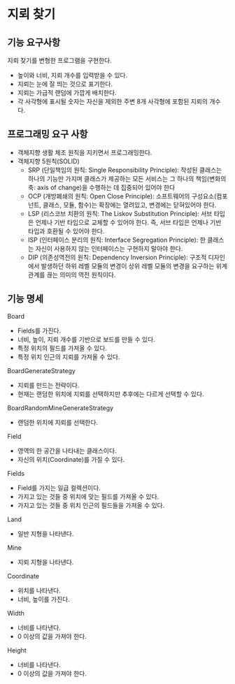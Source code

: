 #  지뢰 찾기

## 기능 요구사항
지뢰 찾기를 변형한 프로그램을 구현한다.
- 높이와 너비, 지뢰 개수를 입력받을 수 있다. 
- 지뢰는 눈에 잘 띄는 것으로 표기한다. 
- 지뢰는 가급적 랜덤에 가깝게 배치한다.
- 각 사각형에 표시될 숫자는 자신을 제외한 주변 8개 사각형에 포함된 지뢰의 개수다.

## 프로그래밍 요구 사항
- 객체지향 생활 체조 원칙을 지키면서 프로그래밍한다.
- 객체지향 5원칙(SOLID)
  - SRP (단일책임의 원칙: Single Responsibility Principle): 작성된 클래스는 하나의 기능만 가지며 클래스가 제공하는 모든 서비스는 그 하나의 책임(변화의 축: axis of change)을 수행하는 데 집중되어 있어야 한다 
  - OCP (개방폐쇄의 원칙: Open Close Principle): 소프트웨어의 구성요소(컴포넌트, 클래스, 모듈, 함수)는 확장에는 열려있고, 변경에는 닫혀있어야 한다. 
  - LSP (리스코브 치환의 원칙: The Liskov Substitution Principle): 서브 타입은 언제나 기반 타입으로 교체할 수 있어야 한다. 즉, 서브 타입은 언제나 기반 타입과 호환될 수 있어야 한다. 
  - ISP (인터페이스 분리의 원칙: Interface Segregation Principle): 한 클래스는 자신이 사용하지 않는 인터페이스는 구현하지 말아야 한다. 
  - DIP (의존성역전의 원칙: Dependency Inversion Principle): 구조적 디자인에서 발생하던 하위 레벨 모듈의 변경이 상위 레벨 모듈의 변경을 요구하는 위계관계를 끊는 의미의 역전 원칙이다.
## 기능 명세

Board
- Fields를 가진다.
- 너비, 높이, 지뢰 개수를 기반으로 보드를 만들 수 있다.
- 특정 위치의 필드를 가져올 수 있다.
- 특정 위치 인근의 지뢰를 가져올 수 있다.

BoardGenerateStrategy
- 지뢰를 만드는 전략이다.
- 현재는 랜덤한 위치에 지뢰를 선택하지만 추후에는 다르게 선택할 수 있다.

BoardRandomMineGenerateStrategy
- 랜덤한 위치에 지뢰를 선택한다.

Field
- 영역의 한 공간을 나타내는 클래스이다.
- 자신의 위치(Coordinate)를 가질 수 있다.

Fields
- Field를 가지는 일급 컬렉션이다.
- 가지고 있는 것들 중 위치에 맞는 필드를 가져올 수 있다.
- 가지고 있는 것들 중 위치 인근의 필드들을 가져올 수 있다.

Land
- 일반 지형을 나타낸다.

Mine
- 지뢰 지형을 나타낸다.

Coordinate
- 위치를 나타낸다.
- 너비, 높이를 가진다.

Width
- 너비를 나타낸다.
- 0 이상의 값을 가져야 한다.

Height
- 너비를 나타낸다.
- 0 이상의 값을 가져야 한다.